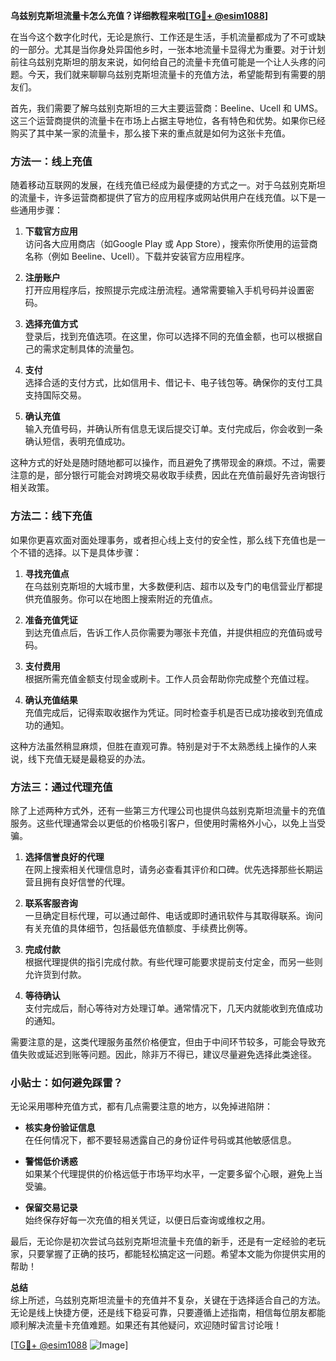 **乌兹别克斯坦流量卡怎么充值？详细教程来啦[[TG💪+ @esim1088](https://t.me/s/esim1088)]**

在当今这个数字化时代，无论是旅行、工作还是生活，手机流量都成为了不可或缺的一部分。尤其是当你身处异国他乡时，一张本地流量卡显得尤为重要。对于计划前往乌兹别克斯坦的朋友来说，如何给自己的流量卡充值可能是一个让人头疼的问题。今天，我们就来聊聊乌兹别克斯坦流量卡的充值方法，希望能帮到有需要的朋友们。

首先，我们需要了解乌兹别克斯坦的三大主要运营商：Beeline、Ucell 和 UMS。这三个运营商提供的流量卡在市场上占据主导地位，各有特色和优势。如果你已经购买了其中某一家的流量卡，那么接下来的重点就是如何为这张卡充值。

### 方法一：线上充值

随着移动互联网的发展，在线充值已经成为最便捷的方式之一。对于乌兹别克斯坦的流量卡，许多运营商都提供了官方的应用程序或网站供用户在线充值。以下是一些通用步骤：

1. **下载官方应用**  
   访问各大应用商店（如Google Play 或 App Store），搜索你所使用的运营商名称（例如 Beeline、Ucell）。下载并安装官方应用程序。

2. **注册账户**  
   打开应用程序后，按照提示完成注册流程。通常需要输入手机号码并设置密码。

3. **选择充值方式**  
   登录后，找到充值选项。在这里，你可以选择不同的充值金额，也可以根据自己的需求定制具体的流量包。

4. **支付**  
   选择合适的支付方式，比如信用卡、借记卡、电子钱包等。确保你的支付工具支持国际交易。

5. **确认充值**  
   输入充值号码，并确认所有信息无误后提交订单。支付完成后，你会收到一条确认短信，表明充值成功。

这种方式的好处是随时随地都可以操作，而且避免了携带现金的麻烦。不过，需要注意的是，部分银行可能会对跨境交易收取手续费，因此在充值前最好先咨询银行相关政策。

### 方法二：线下充值

如果你更喜欢面对面处理事务，或者担心线上支付的安全性，那么线下充值也是一个不错的选择。以下是具体步骤：

1. **寻找充值点**  
   在乌兹别克斯坦的大城市里，大多数便利店、超市以及专门的电信营业厅都提供充值服务。你可以在地图上搜索附近的充值点。

2. **准备充值凭证**  
   到达充值点后，告诉工作人员你需要为哪张卡充值，并提供相应的充值码或号码。

3. **支付费用**  
   根据所需充值金额支付现金或刷卡。工作人员会帮助你完成整个充值过程。

4. **确认充值结果**  
   充值完成后，记得索取收据作为凭证。同时检查手机是否已成功接收到充值成功的通知。

这种方法虽然稍显麻烦，但胜在直观可靠。特别是对于不太熟悉线上操作的人来说，线下充值无疑是最稳妥的办法。

### 方法三：通过代理充值

除了上述两种方式外，还有一些第三方代理公司也提供乌兹别克斯坦流量卡的充值服务。这些代理通常会以更低的价格吸引客户，但使用时需格外小心，以免上当受骗。

1. **选择信誉良好的代理**  
   在网上搜索相关代理信息时，请务必查看其评价和口碑。优先选择那些长期运营且拥有良好信誉的代理。

2. **联系客服咨询**  
   一旦确定目标代理，可以通过邮件、电话或即时通讯软件与其取得联系。询问有关充值的具体细节，包括最低充值额度、手续费比例等。

3. **完成付款**  
   根据代理提供的指引完成付款。有些代理可能要求提前支付定金，而另一些则允许货到付款。

4. **等待确认**  
   支付完成后，耐心等待对方处理订单。通常情况下，几天内就能收到充值成功的通知。

需要注意的是，这类代理服务虽然价格便宜，但由于中间环节较多，可能会导致充值失败或延迟到账等问题。因此，除非万不得已，建议尽量避免选择此类途径。

### 小贴士：如何避免踩雷？

无论采用哪种充值方式，都有几点需要注意的地方，以免掉进陷阱：

- **核实身份验证信息**  
  在任何情况下，都不要轻易透露自己的身份证件号码或其他敏感信息。

- **警惕低价诱惑**  
  如果某个代理提供的价格远低于市场平均水平，一定要多留个心眼，避免上当受骗。

- **保留交易记录**  
  始终保存好每一次充值的相关凭证，以便日后查询或维权之用。

最后，无论你是初次尝试乌兹别克斯坦流量卡充值的新手，还是有一定经验的老玩家，只要掌握了正确的技巧，都能轻松搞定这一问题。希望本文能为你提供实用的帮助！

**总结**  
综上所述，乌兹别克斯坦流量卡的充值并不复杂，关键在于选择适合自己的方法。无论是线上快捷方便，还是线下稳妥可靠，只要遵循上述指南，相信每位朋友都能顺利解决流量卡充值难题。如果还有其他疑问，欢迎随时留言讨论哦！

[[TG💪+ @esim1088](https://t.me/s/esim1088) ![Image](https://i.postimg.cc/4NQfJmqS/Snipaste-2025-05-13-00-14-12.png)]